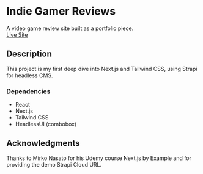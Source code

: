 # Indie Gamer Reviews

A video game review site built as a portfolio piece.
<br/>
 [Live Site](https://next-reviews-eta.vercel.app/)

## Description

This project is my first deep dive into Next.js and Tailwind CSS, using Strapi for headless CMS. 

### Dependencies

* React
* Next.js
* Tailwind CSS
* HeadlessUI (combobox)


## Acknowledgments

Thanks to Mirko Nasato for his Udemy course Next.js by Example and for providing the demo Strapi Cloud URL.
